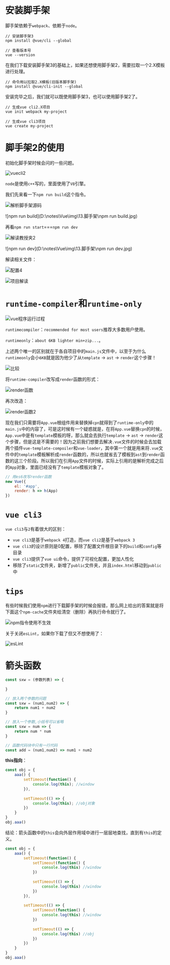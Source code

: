 # 安装脚手架

脚手架依赖于`webpack`、依赖于`node`。

```shell
// 安装脚手架3
npm install @vue/cli --global

// 查看版本号
vue --version
```

在我们下载安装脚手架3的基础上，如果还想使用脚手架2，需要拉取一个2.X模板进行处理。

```shell
// 命令用以拉取2.X模板(旧版本脚手架)
npm install @vue/cli-init --global
```

安装完毕之后，我们就可以既使用脚手架3，也可以使用脚手架2了。

```shell
// 生成vue cli2.X项目
vue init webpack my-project

// 生成vue cli3项目
vue create my-project
```



# 脚手架2的使用

初始化脚手架时候会问的一些问题。

![vuecli2](D:\notes\Vue\img\13.脚手架\vuecli2.jpg)

`node`是使用`c++`写的，里面使用了`V8`引擎。

我们先来看一下`npm run build`这个指令。

![解析脚手架源码](D:\notes\Vue\img\13.脚手架\解析脚手架源码.jpg)

![npm run build](D:\notes\Vue\img\13.脚手架\npm run build.jpg)

再看`npm run start`===`npm run dev`

![解读教授夹2](D:\notes\Vue\img\13.脚手架\解读教授夹2.jpg)

![npm run dev](D:\notes\Vue\img\13.脚手架\npm run dev.jpg)

解读相关文件：

![配置4](D:\notes\Vue\img\13.脚手架\配置4.jpg)

![项目解读](D:\notes\Vue\img\13.脚手架\项目解读.jpg)



# `runtime-compiler`和`runtime-only`

![vue程序运行过程](D:\notes\Vue\img\13.脚手架\vue程序运行过程.jpg)

`runtimecompiler`：`recommended for most users`推荐大多数用户使用。

`runtimeonly`：`about 6KB lighter min+zip...`。

上述两个唯一的区别就在于各自项目中的`main.js`文件中，以至于为什么`runtimeonly`会小`6KB`就是因为他少了从`template` -> `ast` -> `render`这个步骤！

![比较](D:\notes\Vue\img\13.脚手架\比较.jpg)

将`runtime-compiler`改写成`render`函数的形式：

![render函数](D:\notes\Vue\img\13.脚手架\render函数.jpg)

再次改造：

![render函数2](D:\notes\Vue\img\13.脚手架\render函数2.jpg)

现在我们只需要将`App.vue`根组件用来替换掉`cpn`就得到了`runtime-only`中的`main.js`中的内容了，可是这时候有一个疑惑就是，在将`App.vue`替换`cpn`的时候，`App.vue`中是有`template`模板的呀，那么就会去执行`template` -> `ast` -> `render`这个步骤，但是这是不需要的！因为之前我们想要去解决`.vue`文件的时候会去加载两个插件`vue-template-compoiler`和`vue-loader`，其中第一个就是用来将`.vue`文件中的`template`模板解析成`render`函数的，所以也就省去了模板到`ast`到`render`函数的这三个阶段。所以我们在引用`App`文件的时候，实际上引用的是解析完成之后的`App`对象，里面已经没有了`template`模板对象了。

```js
// 用es6改写render函数
new Vue({
    el: '#app',
    render: h => h(App)
})
```



# `vue cli3`

`vue cli3`与`2`有着很大的区别：

- `vue cli3`是基于`webpack 4`打造，而`vue cli2`是基于`webpack 3`
- `vue cli3`的设计原则是0配置，移除了配置文件根目录下的`build`和`config`等目录
- `vue cli3`提供了`vue ui`命令，提供了可视化配置，更加人性化
- 移除了`static`文件夹，新增了`public`文件夹，并且`index.html`移动到`public`中



# `tips`

有些时候我们使用`npm`进行下载脚手架的时候会报错，那么网上给出的答案就是将下面这个`npm-cache`文件夹给清空（删除）再执行命令就行了。

![npm指令使用不生效](D:\notes\Vue\img\13.脚手架\npm指令使用不生效.jpg)

关于关闭`esLint`，如果你下载了但又不想使用了：

![esLint](D:\notes\Vue\img\13.脚手架\esLint.jpg)

# 箭头函数

```js
const sxw = (参数列表) => {
    
}
```

```js
// 放入两个参数的问题
const sxw = (num1,num2) => {
    return num1 + num2
}
```

```js
// 放入一个参数,小括号可以省略
const sxw = num => {
    return num * num
}
```

```js
// 函数代码块中只有一行代码
const add = (num1,num2) => num1 + num2
```

**this指向**：

```js
const obj = {
    aaa() {
        setTimeout(function() {
            console.log(this); //window
        }),
        
        setTimeout(() => {
            console.log(this); //obj对象
        })
    }
}
obj.aaa()
```

结论：箭头函数中的`this`会向外层作用域中进行一层层地查找，直到有`this`的定义。

```js
const obj = {
    aaa() {
        setTimeout(function() {
        	setTimeout(function() {
                console.log(this) //window
            })
            
            setTimeout(() => {
                console.log(this) //window
            })
        }),
        
        setTimeout(() => {
            setTimeout(function() {
                console.log(this) //window
            })
            
            setTimeout(() => {
                console.log(this) //obj
            })
        })
    }
}
obj.aaa()
```
